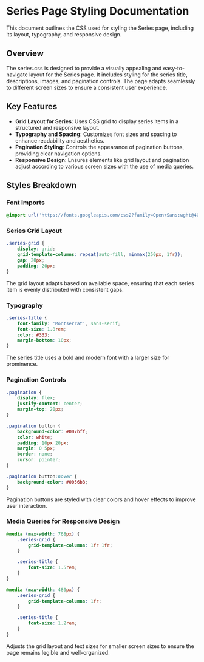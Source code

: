 # Series Page Styling Documentation

This document outlines the CSS used for styling the Series page, including its layout, typography, and responsive design.

## Overview

The series.css is designed to provide a visually appealing and easy-to-navigate layout for the Series page. It includes styling for the series title, descriptions, images, and pagination controls. The page adapts seamlessly to different screen sizes to ensure a consistent user experience.

## Key Features
- **Grid Layout for Series**: Uses CSS grid to display series items in a structured and responsive layout.
- **Typography and Spacing**: Customizes font sizes and spacing to enhance readability and aesthetics.
- **Pagination Styling**: Controls the appearance of pagination buttons, providing clear navigation options.
- **Responsive Design**: Ensures elements like grid layout and pagination adjust according to various screen sizes with the use of media queries.

## Styles Breakdown

### Font Imports
```css
@import url('https://fonts.googleapis.com/css2?family=Open+Sans:wght@400;600&family=Montserrat:wght@500&display=swap');
```

### Series Grid Layout
```css
.series-grid {
    display: grid;
    grid-template-columns: repeat(auto-fill, minmax(250px, 1fr));
    gap: 20px;
    padding: 20px;
}
```
The grid layout adapts based on available space, ensuring that each series item is evenly distributed with consistent gaps.


### Typography
```css
.series-title {
    font-family: 'Montserrat', sans-serif;
    font-size: 1.8rem;
    color: #333;
    margin-bottom: 10px;
}
```
The series title uses a bold and modern font with a larger size for prominence.


### Pagination Controls
```css
.pagination {
    display: flex;
    justify-content: center;
    margin-top: 20px;
}

.pagination button {
    background-color: #007bff;
    color: white;
    padding: 10px 20px;
    margin: 0 5px;
    border: none;
    cursor: pointer;
}

.pagination button:hover {
    background-color: #0056b3;
}
```
Pagination buttons are styled with clear colors and hover effects to improve user interaction.


### Media Queries for Responsive Design
```css
@media (max-width: 768px) {
    .series-grid {
        grid-template-columns: 1fr 1fr;
    }

    .series-title {
        font-size: 1.5rem;
    }
}

@media (max-width: 480px) {
    .series-grid {
        grid-template-columns: 1fr;
    }

    .series-title {
        font-size: 1.2rem;
    }
}
```
Adjusts the grid layout and text sizes for smaller screen sizes to ensure the page remains legible and well-organized.


